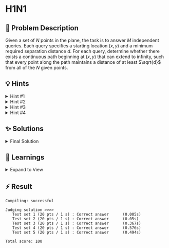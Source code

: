 # H1N1

## 📝 Problem Description

Given a set of $N$ points in the plane, the task is to answer $M$ independent queries. Each query specifies a starting location $(x, y)$ and a minimum required separation distance $d$. For each query, determine whether there exists a continuous path beginning at $(x, y)$ that can extend to infinity, such that every point along the path maintains a distance of at least $\sqrt{d}$ from all of the $N$ given points.

## 💡 Hints

<details>

<summary>Hint #1</summary>

The problem requires finding a "safe" path. A path is safe if it maintains a certain minimum distance from a set of fixed points. Where would such a path lie? Intuitively, to maximize safety, one should travel as far as possible from all points. This suggests considering the regions of the plane that are equidistant from the nearest two or three fixed points.

</details>

<details>

<summary>Hint #2</summary>

Let's rephrase the problem. A person at location $P$ needing to maintain a distance of at least $\sqrt{d}$ is equivalent to a disk of radius $\sqrt{d}$ centered at $P$ not being allowed to contain any of the fixed points. The question is then: can this disk move from its initial position to infinity without ever "colliding" with any of the fixed points? This is a classic motion planning problem. The "highways" for such movement are defined by the Voronoi diagram of the fixed points, as its edges are maximally distant from the nearest sites.

</details>

<details>

<summary>Hint #3</summary>

Solving each query from scratch would be too slow given the constraints. This points towards a precomputation strategy. We can partition the plane into regions and, for each region, precompute the maximum size of a disk that can escape from it. The Delaunay triangulation, which is the dual of the Voronoi diagram, provides a convenient partitioning of the plane into triangles. The "bottlenecks" for movement between adjacent triangles are the shared Delaunay edges. This suggests an algorithm that propagates "escape clearance" values from the outside inwards through the faces of the triangulation.

</details>

<details>

<summary>Hint #4</summary>

The process of propagating escape clearances can be modeled as a shortest path algorithm on the dual graph of the triangulation, where faces are nodes. Since we want to find the path that allows the *largest* disk to pass, we need to maximize the minimum clearance along the path. This is a "widest path" or "bottleneck shortest path" problem. A Dijkstra-like algorithm using a max-priority queue is perfectly suited for this. Start the search from the infinite faces, which have infinite clearance, and explore inwards.

</details>

## ✨ Solutions

<details>


<summary>Final Solution</summary>


This problem is a classic instance of motion planning: we must determine whether a disk of radius $\sqrt{d}$, centered at a query point, can escape to infinity while always maintaining at least distance $d$ from a given set of points.

To solve this, we use the **Delaunay Triangulation** of the point set. Conceptually, the dual structure, the **Voronoi Diagram**, is relevant, as the optimal escape paths for the disk follow the Voronoi edges, which maximize the distance to the nearest points. However, for efficiency, we only construct and use the Delaunay triangulation, since explicit Voronoi construction is computationally more expensive.

The key idea is to **precompute the largest disk** that can escape from each face (triangle) of the Delaunay triangulation. Once this is done, each query can be answered in constant time.

The precomputation proceeds as follows:

1. **Initialization:**
  - All infinite (boundary) faces are considered to be outside the point set. Any disk in such a face has already escaped, so the largest disk that can escape from these faces is set to `std::numeric_limits<double>::max()`.

2. **Propagation:**
  - Perform a breadth-first search (BFS) over all faces, starting from the infinite faces.
  - For each face, propagate the maximum disk size to its neighbors. The maximum disk size that can escape from a neighboring face is the minimum of:
    - The maximum disk size that can escape from the current face.
    - The length of the edge connecting the current face and the neighbor.
  - This ensures that the escape path is always feasible: the disk must fit through every edge along its path to the outside.

By repeating this process for all faces, we obtain for each triangle the largest disk size that can escape from it.

To answer a query, we proceed as follows:

1. Check that the query point is not closer than $d$ to any point in the set (otherwise, escape is impossible).
2. Locate the triangle containing the query point and compare the required disk size to the precomputed maximum for that triangle. If the required disk size is less than or equal to the maximum, escape is possible; otherwise, it is not.

### Implementation Details

- We store the maximum escape radius for each face in the face's info field.
- To efficiently manage the propagation of escape clearances, we utilize a priority queue (max-heap) to always expand the most promising face first.

### Code
```cpp
#include <iostream>
#include <vector>
#include <queue>
#include <limits>

#include <CGAL/Exact_predicates_inexact_constructions_kernel.h>
#include <CGAL/Delaunay_triangulation_2.h>
#include <CGAL/Triangulation_face_base_with_info_2.h>

typedef CGAL::Exact_predicates_inexact_constructions_kernel K;
typedef CGAL::Triangulation_vertex_base_2<K> Vb;
typedef CGAL::Triangulation_face_base_with_info_2<double, K> Fb;
typedef CGAL::Triangulation_data_structure_2<Vb,Fb> Tds;
typedef CGAL::Delaunay_triangulation_2<K,Tds> Triangulation;

typedef Triangulation::Face_handle FaceHandle;
typedef Triangulation::Vertex_handle VertexHandle;
typedef K::Point_2 Point;

int main() {
  std::ios_base::sync_with_stdio(false);
  
  while(true) {
    // ===== READ INPUT =====
    int n, m; 
    
    // Read infected people
    std::cin >> n;
    if(n == 0) { break; } // Terminate when "0" is read
    
    std::vector<Point> infected_points; infected_points.reserve(n);
    for(int i = 0; i < n; ++i) {
      double x, y; std::cin >> x >> y;
      infected_points.push_back(Point(x, y));
    }
    
    // Read query people
    std::cin >> m;
    
    std::vector<Point> query_points; query_points.reserve(m);
    std::vector<double> query_distances; query_distances.reserve(m);
    for(int i = 0; i < m; ++i) {
      int x, y; std::cin >> x >> y;
      double d; std::cin >> d;
      
      query_points.push_back(Point(x, y));
      query_distances.push_back(d);
    }
    
    // ===== PREPROCESSING =====
    Triangulation t;
    t.insert(infected_points.begin(), infected_points.end());
    
    // Precompute the maximum distance for which a disk can escape for each face
    std::priority_queue<std::pair<double, FaceHandle>> q;
    
    // Add all the infinite faces to the priority queue, as from them any disk can escape
    for (Triangulation::All_faces_iterator f = t.all_faces_begin(); f != t.all_faces_end(); ++f) {
      if(t.is_infinite(f)) {
        q.emplace(std::numeric_limits<double>::max(), f);
      }
      
      // Initialize all max distances to 0
      f->info() = 0;
    }
    
    // Calculate the max distance for each face using a BFS over faces
    while(!q.empty()) {
      auto top = q.top(); q.pop();
      auto distance = top.first;
      auto face_handle = top.second;
      
      // We are visiting a face, that we have previously already visited with a "cheaper" distance. Therefore we can simply skip it
      if(face_handle->info() >= distance) { continue; }
  
      // Set the maximum distance, that can escape from the current face
      face_handle->info() = distance;
      
      // Go over to neighbors
      for(int i = 0; i < 3; ++i) {
        auto neighbor = face_handle->neighbor(i);
        
        // Skip neighbors that have already been visited
        if(t.is_infinite(neighbor) || neighbor->info() != 0) { continue; }
      
        // Calculate the maximum distance that can pass to this neighbor
        auto v1 = face_handle->vertex((i+1) % 3) -> point();
        auto v2 = face_handle->vertex((i+2) % 3) -> point();
          
        double min_distance = std::min(CGAL::squared_distance(v1, v2), distance);
        q.emplace(min_distance, neighbor);
      }
    }
    
    // ===== ANSWER QUERIES =====
    for(int i = 0; i < m; ++i) {
      Point p = query_points[i];
      double d = query_distances[i];
      
      FaceHandle face = t.locate(p);
      VertexHandle vertex = t.nearest_vertex(p);
      
      if(CGAL::squared_distance(vertex->point(), p) < d) { std::cout << "n"; }
      else {
        if(face->info() >= 4 * d) { std::cout << "y"; }
        else { std::cout << "n"; }
      }
    }
    
    std::cout << std::endl;
  }
}
```

</details>

## 🧠 Learnings

<details> 

<summary> Expand to View </summary>

- Even if its not feasible to use, thinking in terms of the Voronoi Diagram in a Delaunay Triangulation task can be very helpful
- In a Delaunay Triangulation we can directly store information in the faces using the `info` field.

</details>

## ⚡ Result

```plaintext
Compiling: successful

Judging solution >>>>
   Test set 1 (20 pts / 1 s) : Correct answer      (0.005s)
   Test set 2 (20 pts / 1 s) : Correct answer      (0.05s)
   Test set 3 (20 pts / 1 s) : Correct answer      (0.367s)
   Test set 4 (20 pts / 1 s) : Correct answer      (0.576s)
   Test set 5 (20 pts / 1 s) : Correct answer      (0.494s)

Total score: 100
```